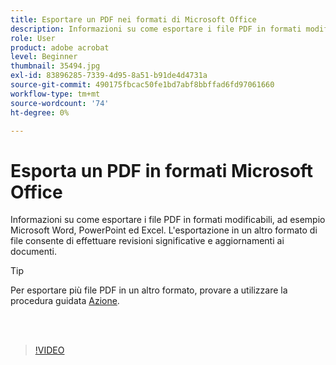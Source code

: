 ```yaml
---
title: Esportare un PDF nei formati di Microsoft Office
description: Informazioni su come esportare i file PDF in formati modificabili come Microsoft Word, Excel o PowerPoint
role: User
product: adobe acrobat
level: Beginner
thumbnail: 35494.jpg
exl-id: 83896285-7339-4d95-8a51-b91de4d4731a
source-git-commit: 490175fbcac50fe1bd7abf8bbffad6fd97061660
workflow-type: tm+mt
source-wordcount: '74'
ht-degree: 0%

---
```


# Esporta un PDF in formati Microsoft Office

Informazioni su come esportare i file PDF in formati modificabili, ad esempio Microsoft Word, PowerPoint ed Excel. L&#39;esportazione in un altro formato di file consente di effettuare revisioni significative e aggiornamenti ai documenti.

>[!TIP]
>
>Per esportare più file PDF in un altro formato, provare a utilizzare la procedura guidata [Azione](../advanced-tasks/action.md).

<br> 

>[!VIDEO](https://video.tv.adobe.com/v/35494?hidetitle=true)
